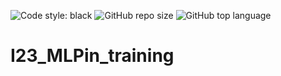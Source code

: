 ![Code style: black](https://img.shields.io/badge/code%20style-black-000000.svg) <img alt="GitHub repo size" src="https://img.shields.io/github/repo-size/co2e14/I23_MLPin_training"> <img alt="GitHub top language" src="https://img.shields.io/github/languages/top/co2e14/I23_MLPin_training">


# I23_MLPin_training
